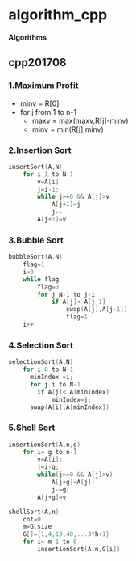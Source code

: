 # algorithm_cpp

**Algorithms**

## cpp201708

### 1.Maximum Profit
- minv = R[0]
- for j from 1 to n-1
    - maxv = max(maxv,R[j]-minv)
    - minv = min(R[j],minv)

### 2.Insertion Sort

```cpp
insertSort(A,N)
    for i 1 to N-1
        v=A[i]
        j=i-1;
        while j>=0 && A[j]>v
            A[j+1]=j
            j--
        A[j+1]=v
```

### 3.Bubble Sort

```cpp
bubbleSort(A,N)
    flag=1
    i=0
    while flag
        flag=0
        for j N-1 to j-i
            if A[j]< A[j-1]
                swap(A[j],A[j-1])
                flag=1
    i++
```

### 4.Selection Sort

```cpp
selectionSort(A,N)
    for i 0 to N-1
      minIndex =i;
      for j i to N-1
        if A[j]< A[minIndex]
            minIndex=j;
      swap(A[i],A[minIndex])
```

### 5.Shell Sort

```cpp
insertionSort(A,n,g)
    for i= g to n-1
        v=A[i];
        j=i-g;
        while(j>=0 && A[j]>v)
            A[j+g]=A[j];
            j-=g;
        A[j+g]=v;

shellSort(A,n)
    cnt=0
    m=G.size
    G[]={1,4,13,40,...3*h+1}
    for i= m-1 to 0
        insertionSort(A,n,G[i])
```
